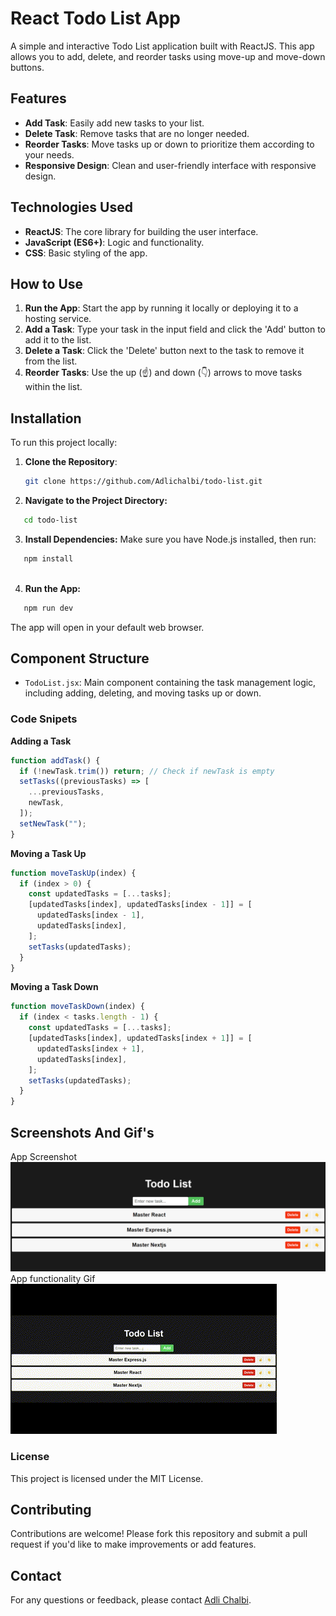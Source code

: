 # React Todo List App

A simple and interactive Todo List application built with ReactJS. This app allows you to add, delete, and reorder tasks using move-up and move-down buttons.

## Features

- **Add Task**: Easily add new tasks to your list.
- **Delete Task**: Remove tasks that are no longer needed.
- **Reorder Tasks**: Move tasks up or down to prioritize them according to your needs.
- **Responsive Design**: Clean and user-friendly interface with responsive design.

## Technologies Used

- **ReactJS**: The core library for building the user interface.
- **JavaScript (ES6+)**: Logic and functionality.
- **CSS**: Basic styling of the app.

## How to Use

1. **Run the App**: Start the app by running it locally or deploying it to a hosting service.
2. **Add a Task**: Type your task in the input field and click the 'Add' button to add it to the list.
3. **Delete a Task**: Click the 'Delete' button next to the task to remove it from the list.
4. **Reorder Tasks**: Use the up (☝️) and down (👇) arrows to move tasks within the list.

## Installation

To run this project locally:

1. **Clone the Repository**:

   ```bash
   git clone https://github.com/Adlichalbi/todo-list.git
   ```
2. **Navigate to the Project Directory:**
```bash
   cd todo-list 
```
3. **Install Dependencies:**
Make sure you have Node.js installed, then run:
```bash
   npm install
 
```
4. **Run the App:**
```bash
   npm run dev
```
The app will open in your default web browser.

## Component Structure
* `TodoList.jsx`: Main component containing the task management logic, including adding, deleting, and moving tasks up or down.

### Code Snipets
**Adding a Task**
```js
function addTask() {
  if (!newTask.trim()) return; // Check if newTask is empty
  setTasks((previousTasks) => [
    ...previousTasks,
    newTask,
  ]);
  setNewTask("");
}
```

**Moving a Task Up**
```js
function moveTaskUp(index) {
  if (index > 0) {
    const updatedTasks = [...tasks];
    [updatedTasks[index], updatedTasks[index - 1]] = [
      updatedTasks[index - 1],
      updatedTasks[index],
    ];
    setTasks(updatedTasks);
  }
}
```


**Moving a Task Down**
```js
function moveTaskDown(index) {
  if (index < tasks.length - 1) {
    const updatedTasks = [...tasks];
    [updatedTasks[index], updatedTasks[index + 1]] = [
      updatedTasks[index + 1],
      updatedTasks[index],
    ];
    setTasks(updatedTasks);
  }
}
```

## Screenshots And Gif's
App Screenshot
![app screenshot](./screenshots//image.png)
App functionality Gif
![app gif](./screenshots//gif-todo.gif)


### License
This project is licensed under the MIT License. 

## Contributing
Contributions are welcome! Please fork this repository and submit a pull request if you'd like to make improvements or add features.

## Contact
For any questions or feedback, please contact [Adli Chalbi](https://github.com/Adlichalbi).

